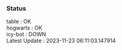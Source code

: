 ### Status


table : OK  
hogwarts : OK  
icy-bot : DOWN  
Latest Update : 2023-11-23 06:11:03.147914

